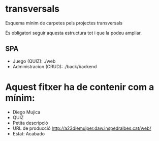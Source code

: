 # transversals
Esquema mínim de carpetes pels projectes transversals

És obligatori seguir aquesta estructura tot i que la podeu ampliar.

## SPA
  * Juego (QUIZ): ./web
  * Administracion (CRUD): ./back/backend 


# Aquest fitxer ha de contenir com a mínim:
 * Diego Mujica
 * QUIZ
 * Petita descripció
 * URL de producció http://a23diemujper.daw.inspedralbes.cat/web/ 
 * Estat: Acabado
